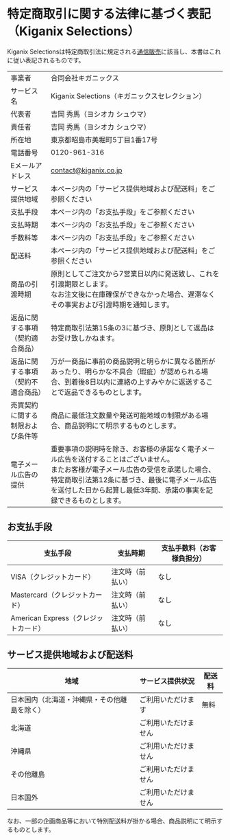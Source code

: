 # 特定商取引に関する法律に基づく表記（Kiganix Selections）

Kiganix Selectionsは特定商取引法に規定される[通信販売](https://www.no-trouble.caa.go.jp/what/mailorder/)に該当し、本書はこれに従い表記されるものです。

|  |  |
|---|---|
| 事業者 | 合同会社キガニックス |
| サービス名 | Kiganix Selections（キガニックスセレクション） |
| 代表者 | 吉岡 秀馬（ヨシオカ シュウマ） |
| 責任者 | 吉岡 秀馬（ヨシオカ シュウマ） |
| 所在地 | 東京都昭島市美堀町5丁目1番17号 |
| 電話番号 | 0120-961-316 |
| Eメールアドレス | contact@kiganix.co.jp |
| サービス提供地域 | 本ページ内の「サービス提供地域および配送料」をご参照ください |
| 支払手段 | 本ページ内の「お支払手段」をご参照ください |
| 支払時期 | 本ページ内の「お支払手段」をご参照ください |
| 手数料等 | 本ページ内の「お支払手段」をご参照ください |
| 配送料 | 本ページ内の「サービス提供地域および配送料」をご参照ください |
| 商品の引渡時期 | 原則としてご注文から7営業日以内に発送致し、これを引渡期限とします。<br/>なお注文後に在庫確保ができなかった場合、遅滞なくその事実および引渡時期を通知します。 |
| 返品に関する事項（契約適合商品） | 特定商取引法第15条の3に基づき、原則として返品はお受け致しかねます。 |
| 返品に関する事項（契約不適合商品） | 万が一商品に事前の商品説明と明らかに異なる箇所があったり、明らかな不具合（瑕疵）が認められる場合、到着後8日以内に連絡の上すみやかに返送することで返品できるものとします。 |
| 売買契約に関する制限および条件等 | 商品に最低注文数量や発送可能地域の制限がある場合、商品説明にて明示するものとします。 |
| 電子メール広告の提供 | 重要事項の説明時を除き、お客様の承諾なく電子メール広告を送付することはございません。<br/>またお客様が電子メール広告の受信を承諾した場合、特定商取引法第12条に基づき、最後に電子メール広告を送付した日から起算し最低3年間、承諾の事実を記録できるものとします。 |

## お支払手段

| 支払手段 | 支払時期 | 支払手数料（お客様負担分） |
|---|---|---|
| VISA（クレジットカード） | 注文時（前払い） | なし |
| Mastercard（クレジットカード） | 注文時（前払い） | なし |
| American Express（クレジットカード） | 注文時（前払い） | なし |

## サービス提供地域および配送料

| 地域 | サービス提供状況 | 配送料 |
|---|---|---|
| 日本国内（北海道・沖縄県・その他離島を除く） | ご利用いただけます | 無料 |
| 北海道 | ご利用いただけません | |
| 沖縄県 | ご利用いただけません | |
| その他離島 | ご利用いただけません | |
| 日本国外 | ご利用いただけません | |

なお、一部の企画商品等において特別配送料が掛かる場合、商品説明にて明示するものとします。
